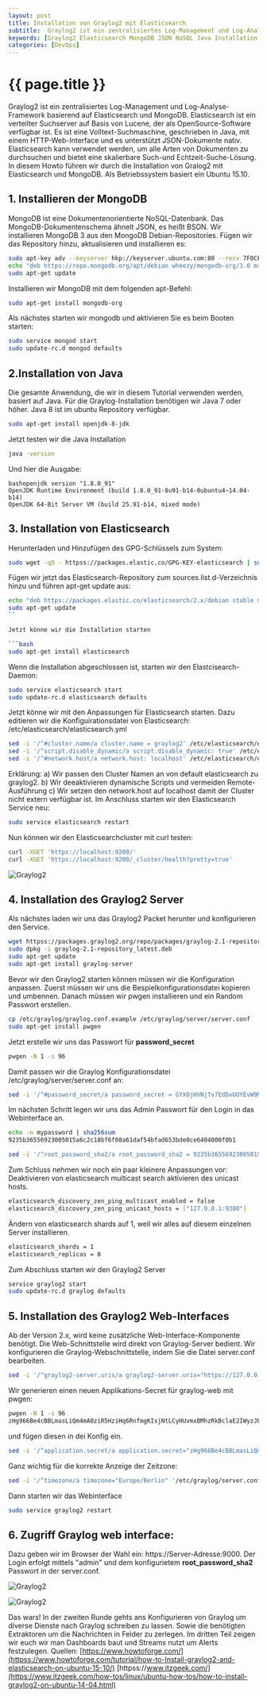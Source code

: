 ```yaml
---
layout: post
title: Installation von Graylog2 mit Elasticsearch
subtitle:  Graylog2 ist ein zentralisiertes Log-Management und Log-Analyse-Framework basierend auf Elasticsearch und MongoDB. Elasticsearch ist ein verteilter Suchserver auf Basis von Lucene, der als OpenSource-Software verfügbar ist. In diesem Howto führen wir durch die Installation von Gralog2 mit Elasticsearch und MongoDB.
keywords: [Graylog2 Elasticsearch MongoDB JSON NoSQL Java Installation password_secret Web-Interface]
categories: [DevOps]
---
```

# {{ page.title }}

Graylog2 ist ein zentralisiertes Log-Management und Log-Analyse-Framework basierend auf Elasticsearch und MongoDB. Elasticsearch ist ein verteilter Suchserver auf Basis von Lucene, der als OpenSource-Software verfügbar ist. Es ist eine Volltext-Suchmaschine, geschrieben in Java, mit einem HTTP-Web-Interface und es unterstützt JSON-Dokumente nativ. Elasticsearch kann verwendet werden, um alle Arten von Dokumenten zu durchsuchen und bietet eine skalierbare Such-und Echtzeit-Suche-Lösung. In diesem Howto führen wir durch die Installation von Gralog2 mit Elasticsearch und MongoDB. Als Betriebssystem basiert ein Ubuntu 15.10.

## 1\. Installieren der MongoDB

MongoDB ist eine Dokumentenorientierte NoSQL-Datenbank. Das MongoDB-Dokumentenschema ähnelt JSON, es heißt BSON. Wir installieren MongoDB 3 aus den MongoDB Debian-Repositories. Fügen wir das Repository hinzu, aktualisieren und installieren es:

```bash
sudo apt-key adv --keyserver hkp://keyserver.ubuntu.com:80 --recv 7F0CEB10
echo "deb https://repo.mongodb.org/apt/debian wheezy/mongodb-org/3.0 main" > /etc/apt/sources.list.d/mongodb-org-3.0.list
sudo apt-get update
```

Installieren wir MongoDB mit dem folgenden apt-Befehl:

```bash
sudo apt-get install mongodb-org
```

Als nächstes starten wir mongodb und aktivieren Sie es beim Booten starten:

```bash
sudo service mongod start
sudo update-rc.d mongod defaults
```

## 2.Installation von Java

Die gesamte Anwendung, die wir in diesem Tutorial verwenden werden, basiert auf Java. Für die Graylog-Installation benötigen wir Java 7 oder höher. Java 8 ist im ubuntu Repository verfügbar.

```bash
sudo apt-get install openjdk-8-jdk
```

Jetzt testen wir die Java Installation

```bash
java -version
```

Und hier die Ausgabe:

```
bashopenjdk version "1.8.0_91"
OpenJDK Runtime Environment (build 1.8.0_91-8u91-b14-0ubuntu4~14.04-b14)
OpenJDK 64-Bit Server VM (build 25.91-b14, mixed mode)
```

## 3\. Installation von Elasticsearch

Herunterladen und Hinzufügen des GPG-Schlüssels zum System:

```bash
sudo wget -qO - httpss://packages.elastic.co/GPG-KEY-elasticsearch | sudo apt-key add -
```

Fügen wir jetzt das Elasticsearch-Repository zum sources.list.d-Verzeichnis hinzu und führen apt-get update aus:

```bash
echo "deb https://packages.elastic.co/elasticsearch/2.x/debian stable main" | sudo tee -a /etc/apt/sources.list.d/elasticsearch-2.x.list
sudo apt-get update
``

Jetzt könne wir die Installation starten

```bash
sudo apt-get install elasticsearch
```

Wenn die Installation abgeschlossen ist, starten wir den Elastcisearch-Daemon:

```bash
sudo service elasticsearch start
sudo update-rc.d elasticsearch defaults
```

Jetzt könne wir mit den Anpassungen für Elasticsearch starten. Dazu editieren wir die Konfiguirationsdatei von Elasticsearch: /etc/elasticsearch/elasticsearch.yml

```bash
sed -i '/^#cluster.name/a cluster.name = graylog2' /etc/elasticsearch/elasticsearch.yml
sed -i '/^script.disable_dynamic/a script.disable_dynamic: true' /etc/elasticsearch/elasticsearch.yml
sed -i '/^#network.host/a network.host: localhost' /etc/elasticsearch/elasticsearch.yml
```

Erklärung: a) Wir passen den Cluster Namen an von default elasticsearch zu graylog2. b) Wir deeaktivieren dynamische Scripts und vermeiden Remote-Ausführung c) Wir setzen den network.host auf localhost damit der Cluster nicht extern verfügbar ist. Im Anschluss starten wir den Elasticsearch Service neu:

```bash
sudo service elasticsearch restart
```

Nun können wir den Elasticsearchcluster mit curl testen:

```bash
curl -XGET 'https://localhost:9200/'
curl -XGET 'https://localhost:9200/_cluster/health?pretty=true'
```

![Graylog2](https://s.elastic2ls.com/wp-content/uploads/2018/02/27204501/Test_Elasticsearch.png)

## 4\. Installation des Graylog2 Server

Als nächstes laden wir uns das Graylog2 Packet herunter und konfigurieren den Service.

```bash
wget httpss://packages.graylog2.org/repo/packages/graylog-2.1-repository_latest.deb
sudo dpkg -i graylog-2.1-repository_latest.deb
sudo apt-get update
sudo apt-get install graylog-server
```

Bevor wir den Graylog2 starten können müssen wir die Konfiguration anpassen. Zuerst müssen wir uns die Bespielkonfigurationsdatei kopieren und umbennen. Danach müssen wir pwgen installieren und ein Random Passwort erstellen.

```bash
cp /etc/graylog/graylog.conf.example /etc/graylog/server/server.conf
sudo apt-get install pwgen
```

Jetzt erstelle wir uns das Passwort für **password_secret**

```bash
pwgen -N 1 -s 96
```

Damit passen wir die Graylog Konfigurationsdatei /etc/graylog/server/server.conf an:

```bash
sed -i '/^#password_secret/a password_secret = GYXOjHVNjTv7EdDxUOYEvW9MFJHzqzJarjuar7bszkXr41xTA9Gb8ig8j9MbclWYdzVdis2BfggLbxGaMoxLw1FCZuPNo3Ua' /etc/graylog/server/server.conf
```

Im nächsten Schritt legen wir uns das Admin Passwort für den Login in das Webinterface an.

```bash
echo -n mypassword | sha256sum
9235b36556923005015a6c2c18bf6f08a61daf54bfad653bde0ce6404000f0b1
```

```bash
sed -i '/^root_password_sha2/a root_password_sha2 = 9235b36556923005015a6c2c18bf6f08a61daf54bfad653bde0ce6404000f0b1' /etc/graylog/server/server.conf
```

Zum Schluss nehmen wir noch ein paar kleinere Anpassungen vor: Deaktivieren von elasticsearch multicast search aktivieren des unicast hosts.

```bash
elasticsearch_discovery_zen_ping_multicast_enabled = false
elasticsearch_discovery_zen_ping_unicast_hosts = ["127.0.0.1:9300"]
```

Ändern von elasticsearch shards auf 1, weil wir alles auf diesem einzelnen Server installieren.

```bash
elasticsearch_shards = 1
elasticsearch_replicas = 0
```

Zum Abschluss starten wir den Graylog2 Server

```bash
service graylog2 start
sudo update-rc.d graylog defaults
```

## 5\. Installation des Graylog2 Web-Interfaces

Ab der Version 2.x, wird keine zusätzliche Web-Interface-Komponente benötigt. Die Web-Schnittstelle wird direkt von Graylog-Server bedient. Wir konfigurieren die Graylog-Webschnittstelle, indem Sie die Datei server.conf bearbeiten.

```bash
sed -i '/^graylog2-server.uris/a graylog2-server.uris="https://127.0.0.1:12900/" ' /etc/graylog/server.conf
```

Wir generieren einen neuen Applikations-Secret für graylog-web mit pwgen:

```bash
pwgen -N 1 -s 96
zHg966Be4cBBLmasLiQm4mA0ziR5HziHq6RnfmgKIsjNtLCyHUvmxBMhzRkBclaE2IWyzJPJtPaQGEiLek0iJ3CaWh6kCDAE
```

und fügen diesen in dei Konfig ein.

```bash
sed -i '/^application.secret/a application.secret="zHg966Be4cBBLmasLiQm4mA0ziR5HziHq6RnfmgKIsjNtLCyHUvmxBMhzRkBclaE2IWyzJPJtPaQGEiLek0iJ3CaWh6kCDAE" '  /etc/graylog/server.conf
```

Ganz wichtig für die korrekte Anzeige der Zeitzone:

```bash
sed -i '/^timezone/a timezone="Europe/Berlin" '/etc/graylog/server.conf
```

Dann starten wir das Webinterface

```bash
sudo service graylog2 restart
```

## 6\. Zugriff Graylog web interface:

Dazu geben wir im Browser der Wahl ein: https://Server-Adresse:9000. Der Login erfolgt mittels "admin" und dem konfigurietem **root_password_sha2** Passwort in der server.conf.

![Graylog2](https://s.elastic2ls.com/wp-content/uploads/2018/02/27204602/Install-Graylog2_login_screen-768x410.png)

![Graylog2](https://s.elastic2ls.com/wp-content/uploads/2018/02/27204718/Install-Graylog2-Search-Page-768x410.png)

Das wars! In der zweiten Runde gehts ans Konfigurieren von Graylog um diverse Dienste nach Graylog schreiben zu lassen. Sowie die benötigten Extraktoren um die Nachrichten in Felder zu zerlegen. Im dritten Teil zeigen wir euch wir man Dashboards baut und Streams nutzt um Alerts festzulegen. Quellen: [https://www.howtoforge.com/](httpss://www.howtoforge.com/tutorial/how-to-Install-graylog2-and-elasticsearch-on-ubuntu-15-10/) [httpss://www.itzgeek.com/](https://www.itzgeek.com/how-tos/linux/ubuntu-how-tos/how-to-install-graylog2-on-ubuntu-14-04.html)
